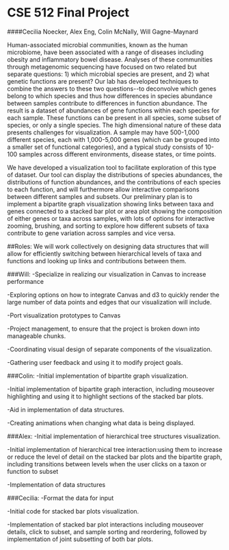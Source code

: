 # CSE 512 Final Project
####Cecilia Noecker, Alex Eng, Colin McNally, Will Gagne-Maynard

  Human-associated microbial communities, known as the human microbiome, have been associated with a range of diseases including obesity and inflammatory bowel disease. Analyses of these communities through metagenomic sequencing have focused on two related but separate questions: 1) which microbial species are present, and 2) what genetic functions are present? Our lab has developed techniques to combine the answers to these two questions--to deconvolve which genes belong to which species and thus how differences in species abundance between samples contribute to differences in function abundance. The result is a dataset of abundances of gene functions within each species for each sample. These functions can be present in all species, some subset of species, or only a single species. The high dimensional nature of these data presents challenges for visualization. A sample may have 500-1,000 different species, each with 1,000-5,000 genes (which can be grouped into a smaller set of functional categories), and a typical study consists of 10-100 samples across different environments, disease states, or time points. 

  We have developed a visualization tool to facilitate exploration of this type of dataset. Our tool can display the distributions of species abundances, the distributions of function abundances, and the contributions of each species to each function, and will furthermore allow interactive comparisons between different samples and subsets. Our preliminary plan is to implement a bipartite graph visualization showing links between taxa and genes connected to a stacked bar plot or area plot showing the composition of either genes or taxa across samples, with lots of options for interactive zooming, brushing, and sorting to explore how different subsets of taxa contribute to gene variation across samples and vice versa.


##Roles:
  We will work collectively on designing data structures that will allow for efficiently switching between hierarchical        levels of taxa and functions and looking up links and contributions between them.
 
###Will: 
-Specialize in realizing our visualization in Canvas to increase performance

-Exploring options on how to integrate Canvas and d3 to quickly render the large number of data points and edges that our visualization will include.

-Port visualization prototypes to Canvas

-Project management, to ensure that the project is broken down into manageable chunks.

-Coordinating visual design of separate components of the visualization.

-Gathering user feedback and using it to modify project goals.

###Colin:
-Initial implementation of bipartite graph visualization.

-Initial implementation of bipartite graph interaction, including mouseover highlighting and using it to highlight sections of the stacked bar plots.

-Aid in implementation of data structures.

-Creating animations when changing what data is being displayed.


###Alex:
-Initial implementation of hierarchical tree structures visualization.

-Initial implementation of hierarchical tree interaction:using them to increase or reduce the level of detail on the stacked bar plots and the bipartite graph, including transitions between levels when the user clicks on a taxon or function to subset

-Implementation of data structures


###Cecilia:
-Format the data for input

-Initial code for stacked bar plots visualization.

-Implementation of stacked bar plot interactions including mouseover details, click to subset, and sample sorting and reordering, followed by implementation of joint subsetting of both bar plots.


